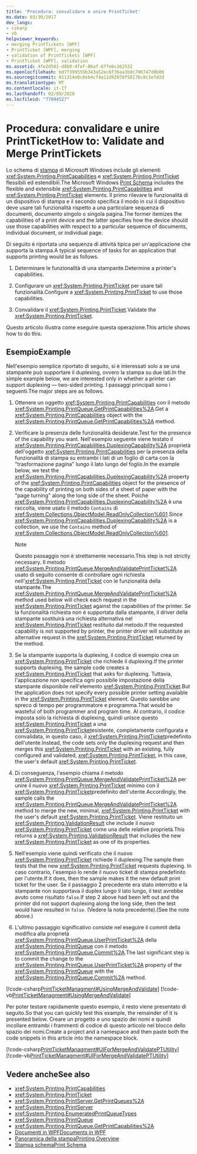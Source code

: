```yaml
---
title: 'Procedura: convalidare e unire PrintTicket'
ms.date: 03/30/2017
dev_langs:
- csharp
- vb
helpviewer_keywords:
- merging PrintTickets [WPF]
- PrintTicket [WPF], merging
- validation of PrintTickets [WPF]
- PrintTicket [WPF], validation
ms.assetid: 4fe2d501-d0b0-4fef-86af-6ffe6c162532
ms.openlocfilehash: bd7f399555b343a52ec6f36aa3b8c706747d8b06
ms.sourcegitcommit: 011314e0c8eb4cf4a11d92078f58176c8c3efd2d
ms.translationtype: MT
ms.contentlocale: it-IT
ms.lasthandoff: 02/09/2020
ms.locfileid: "77094527"
---
```

# <a name="how-to-validate-and-merge-printtickets"></a><span data-ttu-id="7e525-102">Procedura: convalidare e unire PrintTicket</span><span class="sxs-lookup"><span data-stu-id="7e525-102">How to: Validate and Merge PrintTickets</span></span>
<span data-ttu-id="7e525-103">Lo schema di [stampa](/windows/win32/printdocs/printschema) di Microsoft Windows include gli elementi <xref:System.Printing.PrintCapabilities> e <xref:System.Printing.PrintTicket> flessibili ed estendibili.</span><span class="sxs-lookup"><span data-stu-id="7e525-103">The Microsoft Windows [Print Schema](/windows/win32/printdocs/printschema) includes the flexible and extensible <xref:System.Printing.PrintCapabilities> and <xref:System.Printing.PrintTicket> elements.</span></span> <span data-ttu-id="7e525-104">Il primo rilevare le funzionalità di un dispositivo di stampa e il secondo specifica il modo in cui il dispositivo deve usare tali funzionalità rispetto a una particolare sequenza di documenti, documento singolo o singola pagina.</span><span class="sxs-lookup"><span data-stu-id="7e525-104">The former itemizes the capabilities of a print device and the latter specifies how the device should use those capabilities with respect to a particular sequence of documents, individual document, or individual page.</span></span>  
  
 <span data-ttu-id="7e525-105">Di seguito è riportata una sequenza di attività tipica per un'applicazione che supporta la stampa.</span><span class="sxs-lookup"><span data-stu-id="7e525-105">A typical sequence of tasks for an application that supports printing would be as follows.</span></span>  
  
1. <span data-ttu-id="7e525-106">Determinare le funzionalità di una stampante.</span><span class="sxs-lookup"><span data-stu-id="7e525-106">Determine a printer's capabilities.</span></span>  
  
2. <span data-ttu-id="7e525-107">Configurare un <xref:System.Printing.PrintTicket> per usare tali funzionalità.</span><span class="sxs-lookup"><span data-stu-id="7e525-107">Configure a <xref:System.Printing.PrintTicket> to use those capabilities.</span></span>  
  
3. <span data-ttu-id="7e525-108">Convalidare il <xref:System.Printing.PrintTicket>.</span><span class="sxs-lookup"><span data-stu-id="7e525-108">Validate the <xref:System.Printing.PrintTicket>.</span></span>  
  
 <span data-ttu-id="7e525-109">Questo articolo illustra come eseguire questa operazione.</span><span class="sxs-lookup"><span data-stu-id="7e525-109">This article shows how to do this.</span></span>  
  
## <a name="example"></a><span data-ttu-id="7e525-110">Esempio</span><span class="sxs-lookup"><span data-stu-id="7e525-110">Example</span></span>  
 <span data-ttu-id="7e525-111">Nell'esempio semplice riportato di seguito, si è interessati solo a se una stampante può supportare il duplexing, ovvero la stampa su due lati.</span><span class="sxs-lookup"><span data-stu-id="7e525-111">In the simple example below, we are interested only in whether a printer can support duplexing — two-sided printing.</span></span> <span data-ttu-id="7e525-112">I passaggi principali sono i seguenti.</span><span class="sxs-lookup"><span data-stu-id="7e525-112">The major steps are as follows.</span></span>  
  
1. <span data-ttu-id="7e525-113">Ottenere un oggetto <xref:System.Printing.PrintCapabilities> con il metodo <xref:System.Printing.PrintQueue.GetPrintCapabilities%2A>.</span><span class="sxs-lookup"><span data-stu-id="7e525-113">Get a <xref:System.Printing.PrintCapabilities> object with the <xref:System.Printing.PrintQueue.GetPrintCapabilities%2A> method.</span></span>  
  
2. <span data-ttu-id="7e525-114">Verificare la presenza delle funzionalità desiderate.</span><span class="sxs-lookup"><span data-stu-id="7e525-114">Test for the presence of the capability you want.</span></span> <span data-ttu-id="7e525-115">Nell'esempio seguente viene testato il <xref:System.Printing.PrintCapabilities.DuplexingCapability%2A> proprietà dell'oggetto <xref:System.Printing.PrintCapabilities> per la presenza della funzionalità di stampa su entrambi i lati di un foglio di carta con la "trasformazione pagina" lungo il lato lungo del foglio.</span><span class="sxs-lookup"><span data-stu-id="7e525-115">In the example below, we test the <xref:System.Printing.PrintCapabilities.DuplexingCapability%2A> property of the <xref:System.Printing.PrintCapabilities> object for the presence of the capability of printing on both sides of a sheet of paper with the "page turning" along the long side of the sheet.</span></span> <span data-ttu-id="7e525-116">Poiché <xref:System.Printing.PrintCapabilities.DuplexingCapability%2A> è una raccolta, viene usato il metodo `Contains` di <xref:System.Collections.ObjectModel.ReadOnlyCollection%601>.</span><span class="sxs-lookup"><span data-stu-id="7e525-116">Since <xref:System.Printing.PrintCapabilities.DuplexingCapability%2A> is a collection, we use the `Contains` method of <xref:System.Collections.ObjectModel.ReadOnlyCollection%601>.</span></span>  
  
    > [!NOTE]
    > <span data-ttu-id="7e525-117">Questo passaggio non è strettamente necessario.</span><span class="sxs-lookup"><span data-stu-id="7e525-117">This step is not strictly necessary.</span></span> <span data-ttu-id="7e525-118">Il metodo <xref:System.Printing.PrintQueue.MergeAndValidatePrintTicket%2A> usato di seguito consente di controllare ogni richiesta nell'<xref:System.Printing.PrintTicket> con le funzionalità della stampante.</span><span class="sxs-lookup"><span data-stu-id="7e525-118">The <xref:System.Printing.PrintQueue.MergeAndValidatePrintTicket%2A> method used below will check each request in the <xref:System.Printing.PrintTicket> against the capabilities of the printer.</span></span> <span data-ttu-id="7e525-119">Se la funzionalità richiesta non è supportata dalla stampante, il driver della stampante sostituirà una richiesta alternativa nel <xref:System.Printing.PrintTicket> restituito dal metodo.</span><span class="sxs-lookup"><span data-stu-id="7e525-119">If the requested capability is not supported by printer, the printer driver will substitute an alternative request in the <xref:System.Printing.PrintTicket> returned by the method.</span></span>  
  
3. <span data-ttu-id="7e525-120">Se la stampante supporta la duplexing, il codice di esempio crea un <xref:System.Printing.PrintTicket> che richiede il duplexing.</span><span class="sxs-lookup"><span data-stu-id="7e525-120">If the printer supports duplexing, the sample code creates a <xref:System.Printing.PrintTicket> that asks for duplexing.</span></span> <span data-ttu-id="7e525-121">Tuttavia, l'applicazione non specifica ogni possibile impostazione della stampante disponibile nell'elemento <xref:System.Printing.PrintTicket>.</span><span class="sxs-lookup"><span data-stu-id="7e525-121">But the application does not specify every possible printer setting available in the <xref:System.Printing.PrintTicket> element.</span></span> <span data-ttu-id="7e525-122">Questo sarebbe uno spreco di tempo per programmatore e programma.</span><span class="sxs-lookup"><span data-stu-id="7e525-122">That would be wasteful of both programmer and program time.</span></span> <span data-ttu-id="7e525-123">Al contrario, il codice imposta solo la richiesta di duplexing, quindi unisce questo <xref:System.Printing.PrintTicket> a una <xref:System.Printing.PrintTicket>esistente, completamente configurata e convalidata, in questo caso, il <xref:System.Printing.PrintTicket>predefinito dell'utente.</span><span class="sxs-lookup"><span data-stu-id="7e525-123">Instead, the code sets only the duplexing request and then merges this <xref:System.Printing.PrintTicket> with an existing, fully configured and validated, <xref:System.Printing.PrintTicket>, in this case, the user's default <xref:System.Printing.PrintTicket>.</span></span>  
  
4. <span data-ttu-id="7e525-124">Di conseguenza, l'esempio chiama il metodo <xref:System.Printing.PrintQueue.MergeAndValidatePrintTicket%2A> per unire il nuovo <xref:System.Printing.PrintTicket> minimo con il <xref:System.Printing.PrintTicket>predefinito dell'utente.</span><span class="sxs-lookup"><span data-stu-id="7e525-124">Accordingly, the sample calls the <xref:System.Printing.PrintQueue.MergeAndValidatePrintTicket%2A> method to merge the new, minimal, <xref:System.Printing.PrintTicket> with the user's default <xref:System.Printing.PrintTicket>.</span></span> <span data-ttu-id="7e525-125">Viene restituito un <xref:System.Printing.ValidationResult> che include il nuovo <xref:System.Printing.PrintTicket> come una delle relative proprietà.</span><span class="sxs-lookup"><span data-stu-id="7e525-125">This returns a <xref:System.Printing.ValidationResult> that includes the new <xref:System.Printing.PrintTicket> as one of its properties.</span></span>  
  
5. <span data-ttu-id="7e525-126">Nell'esempio viene quindi verificato che il nuovo <xref:System.Printing.PrintTicket> richiede il duplexing.</span><span class="sxs-lookup"><span data-stu-id="7e525-126">The sample then tests that the new <xref:System.Printing.PrintTicket> requests duplexing.</span></span> <span data-ttu-id="7e525-127">In caso contrario, l'esempio lo rende il nuovo ticket di stampa predefinito per l'utente.</span><span class="sxs-lookup"><span data-stu-id="7e525-127">If it does, then the sample makes it the new default print ticket for the user.</span></span> <span data-ttu-id="7e525-128">Se il passaggio 2 precedente era stato interrotto e la stampante non supportava il duplex lungo il lato lungo, il test avrebbe avuto come risultato `false`.</span><span class="sxs-lookup"><span data-stu-id="7e525-128">If step 2 above had been left out and the printer did not support duplexing along the long side, then the test would have resulted in `false`.</span></span> <span data-ttu-id="7e525-129">(Vedere la nota precedente).</span><span class="sxs-lookup"><span data-stu-id="7e525-129">(See the note above.)</span></span>  
  
6. <span data-ttu-id="7e525-130">L'ultimo passaggio significativo consiste nel eseguire il commit della modifica alla proprietà <xref:System.Printing.PrintQueue.UserPrintTicket%2A> della <xref:System.Printing.PrintQueue> con il metodo <xref:System.Printing.PrintQueue.Commit%2A>.</span><span class="sxs-lookup"><span data-stu-id="7e525-130">The last significant step is to commit the change to the <xref:System.Printing.PrintQueue.UserPrintTicket%2A> property of the <xref:System.Printing.PrintQueue> with the <xref:System.Printing.PrintQueue.Commit%2A> method.</span></span>  
  
 [!code-csharp[PrintTicketManagment#UsingMergeAndValidate](~/samples/snippets/csharp/VS_Snippets_Wpf/PrintTicketManagment/CSharp/printticket.cs#usingmergeandvalidate)]
 [!code-vb[PrintTicketManagment#UsingMergeAndValidate](~/samples/snippets/visualbasic/VS_Snippets_Wpf/PrintTicketManagment/visualbasic/printticket.vb#usingmergeandvalidate)]  
  
 <span data-ttu-id="7e525-131">Per poter testare rapidamente questo esempio, il resto viene presentato di seguito.</span><span class="sxs-lookup"><span data-stu-id="7e525-131">So that you can quickly test this example, the remainder of it is presented below.</span></span> <span data-ttu-id="7e525-132">Creare un progetto e uno spazio dei nomi e quindi incollare entrambi i frammenti di codice di questo articolo nel blocco dello spazio dei nomi.</span><span class="sxs-lookup"><span data-stu-id="7e525-132">Create a project and a namespace and then paste both the code snippets in this article into the namespace block.</span></span>  
  
 [!code-csharp[PrintTicketManagment#UIForMergeAndValidatePTUtility](~/samples/snippets/csharp/VS_Snippets_Wpf/PrintTicketManagment/CSharp/printticket.cs#uiformergeandvalidateptutility)]
 [!code-vb[PrintTicketManagment#UIForMergeAndValidatePTUtility](~/samples/snippets/visualbasic/VS_Snippets_Wpf/PrintTicketManagment/visualbasic/printticket.vb#uiformergeandvalidateptutility)]  
  
## <a name="see-also"></a><span data-ttu-id="7e525-133">Vedere anche</span><span class="sxs-lookup"><span data-stu-id="7e525-133">See also</span></span>

- <xref:System.Printing.PrintCapabilities>
- <xref:System.Printing.PrintTicket>
- <xref:System.Printing.PrintServer.GetPrintQueues%2A>
- <xref:System.Printing.PrintServer>
- <xref:System.Printing.EnumeratedPrintQueueTypes>
- <xref:System.Printing.PrintQueue>
- <xref:System.Printing.PrintQueue.GetPrintCapabilities%2A>
- [<span data-ttu-id="7e525-134">Documenti in WPF</span><span class="sxs-lookup"><span data-stu-id="7e525-134">Documents in WPF</span></span>](documents-in-wpf.md)
- [<span data-ttu-id="7e525-135">Panoramica della stampa</span><span class="sxs-lookup"><span data-stu-id="7e525-135">Printing Overview</span></span>](printing-overview.md)
- [<span data-ttu-id="7e525-136">Stampa schema</span><span class="sxs-lookup"><span data-stu-id="7e525-136">Print Schema</span></span>](/windows/win32/printdocs/printschema)
